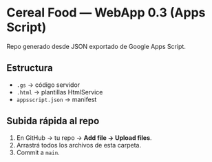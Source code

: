 # Cereal Food — WebApp 0.3 (Apps Script)

Repo generado desde JSON exportado de Google Apps Script.

## Estructura
- `.gs` → código servidor
- `.html` → plantillas HtmlService
- `appsscript.json` → manifest

## Subida rápida al repo
1. En GitHub → tu repo → **Add file → Upload files**.
2. Arrastrá todos los archivos de esta carpeta.
3. Commit a `main`.

